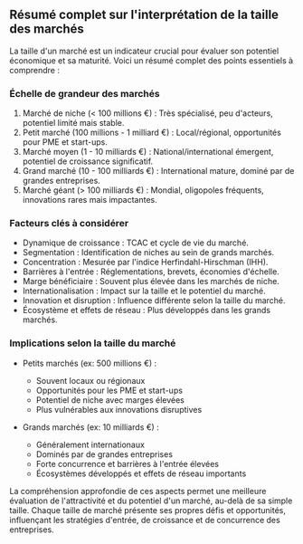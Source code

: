 ## Résumé complet sur l'interprétation de la taille des marchés

La taille d'un marché est un indicateur crucial pour évaluer son potentiel économique et sa maturité. Voici un résumé complet des points essentiels à comprendre :

### Échelle de grandeur des marchés

1. Marché de niche (< 100 millions €) : Très spécialisé, peu d'acteurs, potentiel limité mais stable.
2. Petit marché (100 millions - 1 milliard €) : Local/régional, opportunités pour PME et start-ups.
3. Marché moyen (1 - 10 milliards €) : National/international émergent, potentiel de croissance significatif.
4. Grand marché (10 - 100 milliards €) : International mature, dominé par de grandes entreprises.
5. Marché géant (> 100 milliards €) : Mondial, oligopoles fréquents, innovations rares mais impactantes.

### Facteurs clés à considérer

- Dynamique de croissance : TCAC et cycle de vie du marché.
- Segmentation : Identification de niches au sein de grands marchés.
- Concentration : Mesurée par l'indice Herfindahl-Hirschman (IHH).
- Barrières à l'entrée : Réglementations, brevets, économies d'échelle.
- Marge bénéficiaire : Souvent plus élevée dans les marchés de niche.
- Internationalisation : Impact sur la taille et le potentiel du marché.
- Innovation et disruption : Influence différente selon la taille du marché.
- Écosystème et effets de réseau : Plus développés dans les grands marchés.

### Implications selon la taille du marché

- Petits marchés (ex: 500 millions €) :
  - Souvent locaux ou régionaux
  - Opportunités pour les PME et start-ups
  - Potentiel de niche avec marges élevées
  - Plus vulnérables aux innovations disruptives

- Grands marchés (ex: 10 milliards €) :
  - Généralement internationaux
  - Dominés par de grandes entreprises
  - Forte concurrence et barrières à l'entrée élevées
  - Écosystèmes développés et effets de réseau importants

La compréhension approfondie de ces aspects permet une meilleure évaluation de l'attractivité et du potentiel d'un marché, au-delà de sa simple taille. Chaque taille de marché présente ses propres défis et opportunités, influençant les stratégies d'entrée, de croissance et de concurrence des entreprises.